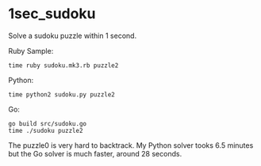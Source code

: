 1sec_sudoku
===========

Solve a sudoku puzzle within 1 second.

Ruby Sample:

```
time ruby sudoku.mk3.rb puzzle2
```

Python:

```
time python2 sudoku.py puzzle2
```

Go:

```
go build src/sudoku.go
time ./sudoku puzzle2
```

The puzzle0 is very hard to backtrack. My Python solver tooks 6.5 minutes but the Go solver is much faster, around 28 seconds.
